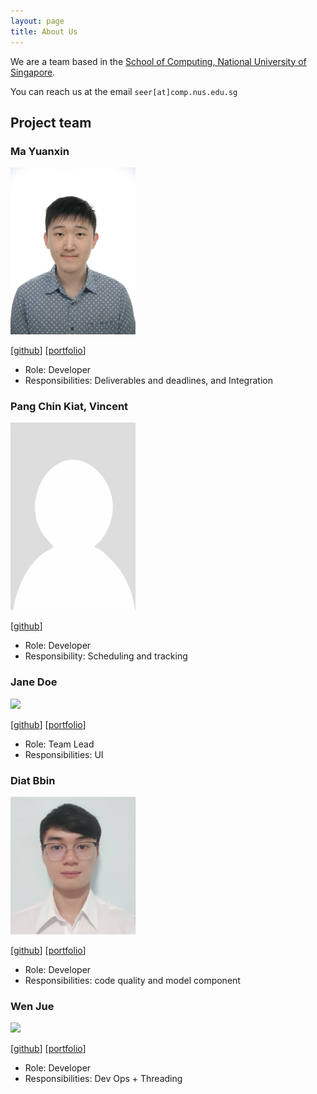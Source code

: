 ```yaml
---
layout: page
title: About Us
---
```


We are a team based in the [School of Computing, National University of Singapore](http://www.comp.nus.edu.sg).

You can reach us at the email `seer[at]comp.nus.edu.sg`

## Project team

### Ma Yuanxin

<img src="images/mayuanxin1234.png" width="200px">

[[github](https://github.com/mayuanxin1234)]
[[portfolio](team/mayuanxin1234.md)]

*  Role: Developer
*  Responsibilities: Deliverables and deadlines, and Integration

### Pang Chin Kiat, Vincent

<img src="images/vincent.png" width="200px">

[[github](https://github.com/securespider)]

* Role: Developer
* Responsibility: Scheduling and tracking

### Jane Doe

<img src="images/johndoe.png" width="200px">

[[github](http://github.com/johndoe)]
[[portfolio](team/johndoe.md)]

* Role: Team Lead
* Responsibilities: UI

### Diat Bbin

<img src="images/diatbbin.png" width="200px">

[[github](https://github.com/Diatbbin)] 
[[portfolio](team/diatbbin.md)]

* Role: Developer
* Responsibilities: code quality and model component

### Wen Jue

<img src="images/johndoe.png" width="200px">

[[github](http://github.com/johndoe)]
[[portfolio](team/johndoe.md)]

* Role: Developer
* Responsibilities: Dev Ops + Threading
